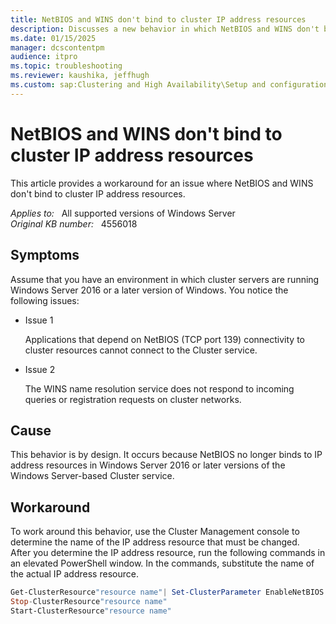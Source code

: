 ```yaml
---
title: NetBIOS and WINS don't bind to cluster IP address resources
description: Discusses a new behavior in which NetBIOS and WINS don't bind to cluster IP address resources
ms.date: 01/15/2025
manager: dcscontentpm
audience: itpro
ms.topic: troubleshooting
ms.reviewer: kaushika, jeffhugh
ms.custom: sap:Clustering and High Availability\Setup and configuration of clustered services and applications, csstroubleshoot
---
```

# NetBIOS and WINS don't bind to cluster IP address resources

This article provides a workaround for an issue where NetBIOS and WINS don't bind to cluster IP address resources.

_Applies to:_ &nbsp; All supported versions of Windows Server  
_Original KB number:_ &nbsp; 4556018

## Symptoms

Assume that you have an environment in which cluster servers are running Windows Server 2016 or a later version of Windows. You notice the following issues:

- Issue 1

    Applications that depend on NetBIOS (TCP port 139) connectivity to cluster resources cannot connect to the Cluster service.

- Issue 2

    The WINS name resolution service does not respond to incoming queries or registration requests on cluster networks.

## Cause

This behavior is by design. It occurs because NetBIOS no longer binds to IP address resources in Windows Server 2016 or later versions of the Windows Server-based Cluster service.

## Workaround

To work around this behavior, use the Cluster Management console to determine the name of the IP address resource that must be changed.  
After you determine the IP address resource, run the following commands in an elevated PowerShell window. In the commands, substitute the name of the actual IP address resource.  

```powershell
Get-ClusterResource"resource name"| Set-ClusterParameter EnableNetBIOS 1
Stop-ClusterResource"resource name"
Start-ClusterResource"resource name"
```
